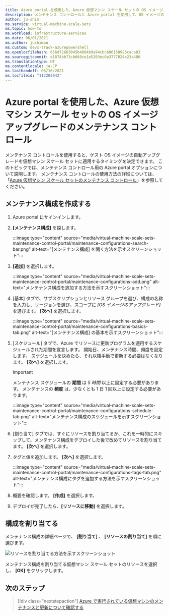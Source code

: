 ```yaml
---
title: Azure portal を使用した、Azure 仮想マシン スケール セットの OS イメージ アップグレードのメンテナンス コントロール
description: メンテナンス コントロールと Azure portal を使用して、OS イメージのアップグレードを Azure 仮想マシン スケール セットに自動展開するタイミングを管理する方法を説明します。
author: ju-shim
ms.service: virtual-machine-scale-sets
ms.topic: how-to
ms.workload: infrastructure-services
ms.date: 06/01/2021
ms.author: jushiman
ms.custom: devx-track-azurepowershell
ms.openlocfilehash: 656d72663045b4604b9a94cbc686150925caca83
ms.sourcegitcommit: e1874bb73cb669ce1e5203ec0a3777024c23a486
ms.translationtype: HT
ms.contentlocale: ja-JP
ms.lasthandoff: 06/16/2021
ms.locfileid: "112202042"
---
```

# <a name="maintenance-control-for-os-image-upgrades-on-azure-virtual-machine-scale-sets-using-azure-portal"></a>Azure portal を使用した、Azure 仮想マシン スケール セットの OS イメージ アップグレードのメンテナンス コントロール

メンテナンス コントロールを使用すると、ゲスト OS イメージの自動アップグレードを仮想マシン スケール セットに適用するタイミングを決定できます。 このトピックでは、メンテナンス コントロール用の Azure portal オプションについて説明します。 メンテナンス コントロールの使用方法の詳細については、「[Azure 仮想マシン スケール セットのメンテナンス コントロール](virtual-machine-scale-sets-maintenance-control.md)」を参照してください。


## <a name="create-a-maintenance-configuration"></a>メンテナンス構成を作成する

1. Azure portal にサインインします。

1. **[メンテナンス構成]** を探します。
    
    :::image type="content" source="media/virtual-machine-scale-sets-maintenance-control-portal/maintenance-configurations-search-bar.png" alt-text="[メンテナンス構成] を開く方法を示すスクリーンショット":::

1. **[追加]** を選択します。

    :::image type="content" source="media/virtual-machine-scale-sets-maintenance-control-portal/maintenance-configurations-add.png" alt-text="メンテナンス構成を追加する方法を示すスクリーンショット":::

1. [基本] タブで、サブスクリプションとリソース グループを選び、構成の名称を入力し、リージョンを選び、スコープに *[OS イメージのアップグレード]* を選びます。 **[次へ]** を選択します。
    
    :::image type="content" source="media/virtual-machine-scale-sets-maintenance-control-portal/maintenance-configurations-basics-tab.png" alt-text="[メンテナンス構成] の基本を示すスクリーンショット":::

1. [スケジュール] タブで、Azure でリソースに更新プログラムを適用するスケジュールされた期間を宣言します。 開始日、メンテナンス時間、頻度を設定します。 スケジュールを決めたら、それ以降手動で更新する必要はなくなります。 **[次へ]** を選択します。 

    > [!IMPORTANT]
    > メンテナンス スケジュールの **期間** は *5 時間* 以上に設定する必要があります。 メンテナンスの **頻度** は、少なくとも 1 日 1 回以上に設定する必要があります。 

    :::image type="content" source="media/virtual-machine-scale-sets-maintenance-control-portal/maintenance-configurations-schedule-tab.png" alt-text="メンテナンス構成のスケジュールを示すスクリーンショット":::

1. [割り当て] タブでは、すぐにリソースを割り当てるか、これを一時的にスキップして、メンテナンス構成をデプロイした後で改めてリソースを割り当てます。 **[次へ]** を選択します。

1. タグと値を追加します。 **[次へ]** を選択します。
    
    :::image type="content" source="media/virtual-machine-scale-sets-maintenance-control-portal/maintenance-configurations-tags-tab.png" alt-text="メンテナンス構成にタグを追加する方法を示すスクリーンショット":::

1. 概要を確認します。 **[作成]** を選択します。

1. デプロイが完了したら、**[リソースに移動]** を選択します。


## <a name="assign-the-configuration"></a>構成を割り当てる

メンテナンス構成の詳細ページで、 **[割り当て]** 、 **[リソースの割り当て]** を順に選びます。 

![リソースを割り当てる方法を示すスクリーンショット](media/virtual-machine-scale-sets-maintenance-control-portal/maintenance-configurations-add-assignment.png)

メンテナンス構成を割り当てる仮想マシン スケール セットのリソースを選択し、 **[OK]** をクリックします。  


## <a name="next-steps"></a>次のステップ

> [!div class="nextstepaction"]
> [Azure で実行されている仮想マシンのメンテナンスと更新について確認する](maintenance-and-updates.md)
